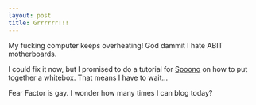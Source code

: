 ```yaml
---
layout: post
title: Grrrrrr!!!
---
```


My fucking computer keeps overheating!  God dammit I hate ABIT motherboards.

I could fix it now, but I promised to do a tutorial for
[Spoono](http://www.spoono.com) on how to put together a whitebox. That means
I have to wait...

Fear Factor is gay.  I wonder how many times I can blog today?
